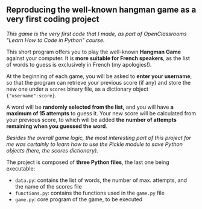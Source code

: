 ## Reproducing the well-known hangman game as a very first coding project

*This game is the very first code that I made, as part of OpenClassrooms "Learn How to Code in Python" course.*

This short program offers you to play the well-known **Hangman Game** against your computer. It is **more suitable for French speakers**, as the list of words to guess is exclusively in French (my apologies!).

At the beginning of each game, you will be asked to **enter your username**, so that the program can retrieve your previous score (if any) and store the new one under a `scores` binary file, as a dictionary object `{"username":score}`.

A word will be **randomly selected from the list,** and you will have **a maximum of 15 attempts** to guess it. Your new score will be calculated from your previous score, to which will be added **the number of attempts remaining when you guessed the word**.

*Besides the overall game logic, the most interesting part of this project for me was certainly to learn how to use the Pickle module to save Python objects (here, the scores dictionary).*

The project is composed of **three Python files**, the last one being executable:

 - `data.py`: contains the list of words, the number of max. attempts, and the name of the scores file
 - `functions.py`: contains the functions used in the `game.py` file
 - `game.py`: core program of the game, to be executed
